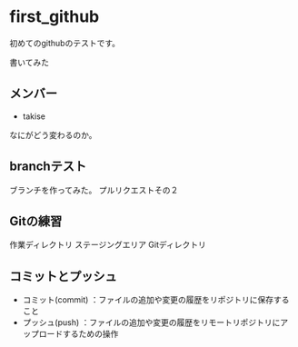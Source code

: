 # first_github
初めてのgithubのテストです。

書いてみた

## メンバー
* takise

なにがどう変わるのか。

## branchテスト
ブランチを作ってみた。
プルリクエストその２

## Gitの練習
作業ディレクトリ
ステージングエリア
Gitディレクトリ

## コミットとプッシュ
* コミット(commit) ：ファイルの追加や変更の履歴をリポジトリに保存すること
* プッシュ(push) ：ファイルの追加や変更の履歴をリモートリポジトリにアップロードするための操作
